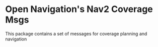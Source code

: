 # Open Navigation's Nav2 Coverage Msgs

This package contains a set of messages for coverage planning and navigation
